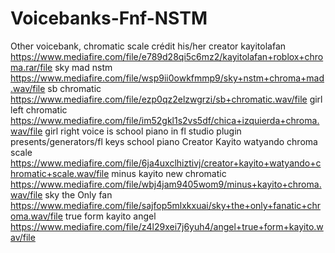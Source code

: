 # Voicebanks-Fnf-NSTM
Other voicebank, chromatic scale crédit his/her creator
kayitolafan https://www.mediafire.com/file/e789d28qi5c6mz2/kayitolafan+roblox+chroma.rar/file
sky mad nstm https://www.mediafire.com/file/wsp9ii0owkfmmp9/sky+nstm+chroma+mad.wav/file
sb chromatic https://www.mediafire.com/file/ezp0qz2elzwgrzi/sb+chromatic.wav/file
girl left chromatic https://www.mediafire.com/file/im52gkl1s2vs5df/chica+izquierda+chroma.wav/file
girl right voice is school piano in fl studio plugin presents/generators/fl keys school piano
Creator Kayito watyando chroma scale https://www.mediafire.com/file/6ja4uxclhiztivj/creator+kayito+watyando+chromatic+scale.wav/file
minus kayito new chromatic https://www.mediafire.com/file/wbj4jam9405wom9/minus+kayito+chroma.wav/file
sky the Only fan https://www.mediafire.com/file/sajfop5mlxkxuai/sky+the+only+fanatic+chroma.wav/file
true form kayito angel https://www.mediafire.com/file/z4l29xei7j6yuh4/angel+true+form+kayito.wav/file
